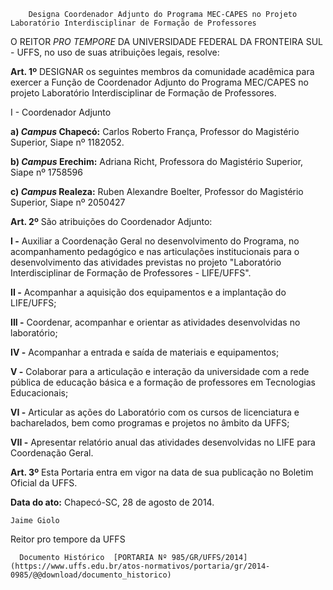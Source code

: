         Designa Coordenador Adjunto do Programa MEC-CAPES no Projeto Laboratório Interdisciplinar de Formação de Professores  

O REITOR *PRO TEMPORE* DA UNIVERSIDADE FEDERAL DA FRONTEIRA SUL - UFFS, no uso de suas atribuições legais, resolve:

 **Art. 1º** DESIGNAR os seguintes membros da comunidade acadêmica para exercer a Função de Coordenador Adjunto do Programa MEC/CAPES no projeto Laboratório Interdisciplinar de Formação de Professores.

 I - Coordenador Adjunto

 **a) *Campus* Chapecó:** Carlos Roberto França, Professor do Magistério Superior, Siape nº 1182052.

 **b) *Campus* Erechim:** Adriana Richt, Professora do Magistério Superior, Siape nº 1758596

 **c) *Campus* Realeza:** Ruben Alexandre Boelter, Professor do Magistério Superior, Siape nº 2050427

 **Art. 2º** São atribuições do Coordenador Adjunto:

 **I -** Auxiliar a Coordenação Geral no desenvolvimento do Programa, no acompanhamento pedagógico e nas articulações institucionais para o desenvolvimento das atividades previstas no projeto "Laboratório Interdisciplinar de Formação de Professores - LIFE/UFFS".

 **II -** Acompanhar a aquisição dos equipamentos e a implantação do LIFE/UFFS;

 **III -** Coordenar, acompanhar e orientar as atividades desenvolvidas no laboratório;

 **IV -** Acompanhar a entrada e saída de materiais e equipamentos;

 **V -** Colaborar para a articulação e interação da universidade com a rede pública de educação básica e a formação de professores em Tecnologias Educacionais;

 **VI -** Articular as ações do Laboratório com os cursos de licenciatura e bacharelados, bem como programas e projetos no âmbito da UFFS;

 **VII -** Apresentar relatório anual das atividades desenvolvidas no LIFE para Coordenação Geral.

 **Art. 3º** Esta Portaria entra em vigor na data de sua publicação no Boletim Oficial da UFFS.

  

   **Data do ato:** Chapecó-SC, 28 de agosto de 2014.   
 

    Jaime Giolo   
 Reitor pro tempore da UFFS 

      Documento Histórico  [PORTARIA Nº 985/GR/UFFS/2014](https://www.uffs.edu.br/atos-normativos/portaria/gr/2014-0985/@@download/documento_historico)     
      